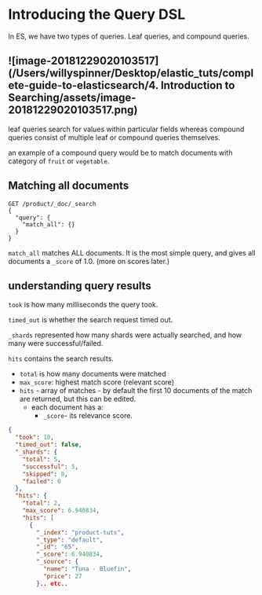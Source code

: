 # Introducing the Query DSL

In ES, we have two types of queries. Leaf queries, and compound queries.

## ![image-20181229020103517](/Users/willyspinner/Desktop/elastic_tuts/complete-guide-to-elasticsearch/4. Introduction to Searching/assets/image-20181229020103517.png)

leaf queries search for values within particular fields whereas compound queries consist of multiple leaf or compound queries themselves. 

an example of a compound query would be to match documents with category of `fruit` or `vegetable`.

## Matching all documents

```
GET /product/_doc/_search
{
  "query": {
    "match_all": {}
  }
}
```

`match_all` matches ALL documents. It is the most simple query, and gives all documents a `_score` of 1.0. (more on scores later.)

## understanding query results

`took` is how many milliseconds the query took.

`timed_out` is whether the search request timed out.

`_shards` represented how many shards were actually searched, and how many were successful/failed.

`hits` contains the search results.

-  `total` is how many documents were matched
- `max_score`: highest match score (relevant score)
- `hits`  - array of matches - by default the first 10 documents of the match are returned, but this can be edited.
  - each document has a:
    - `_score`- its relevance score.

```json
{
  "took": 10,
  "timed_out": false,
  "_shards": {
    "total": 5,
    "successful": 5,
    "skipped": 0,
    "failed": 0
  },
  "hits": {
    "total": 2,
    "max_score": 6.940834,
    "hits": [
      {
        "_index": "product-tuts",
        "_type": "default",
        "_id": "65",
        "_score": 6.940834,
        "_source": {
          "name": "Tuna - Bluefin",
          "price": 27
        }.. etc..
```

